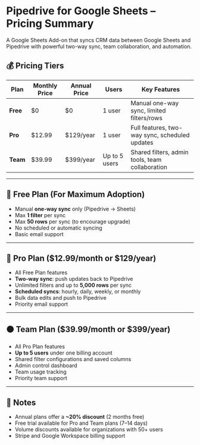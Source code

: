 # Pipedrive for Google Sheets – Pricing Summary

A Google Sheets Add-on that syncs CRM data between Google Sheets and Pipedrive with powerful two-way sync, team collaboration, and automation.

## 💰 Pricing Tiers

| Plan         | Monthly Price | Annual Price | Users         | Key Features                                     |
|--------------|---------------|--------------|----------------|--------------------------------------------------|
| **Free**     | $0            | $0           | 1 user         | Manual one-way sync, limited filters/rows        |
| **Pro**      | $12.99        | $129/year    | 1 user         | Full features, two-way sync, scheduled updates   |
| **Team**     | $39.99        | $399/year    | Up to 5 users  | Shared filters, admin tools, team collaboration  |

---

## 🔹 Free Plan (For Maximum Adoption)

- Manual **one-way sync** only (Pipedrive → Sheets)
- Max **1 filter** per sync
- Max **50 rows** per sync (to encourage upgrade)
- No scheduled or automatic syncing
- Basic email support

---

## 🔸 Pro Plan ($12.99/month or $129/year)

- All Free Plan features
- **Two-way sync**: push updates back to Pipedrive
- Unlimited filters and up to **5,000 rows** per sync
- **Scheduled syncs**: hourly, daily, weekly, or monthly
- Bulk data edits and push to Pipedrive
- Priority email support

---

## 🟠 Team Plan ($39.99/month or $399/year)

- All Pro Plan features
- **Up to 5 users** under one billing account
- Shared filter configurations and saved columns
- Admin control dashboard
- Team usage tracking
- Priority team support

---

## 📌 Notes

- Annual plans offer a **~20% discount** (2 months free)
- Free trial available for Pro and Team plans (7–14 days)
- Volume discounts available for organizations with 50+ users
- Stripe and Google Workspace billing support